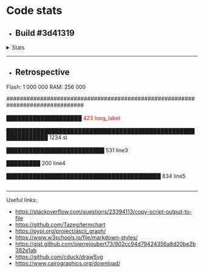 <style>
red { color: red }
yellow { color: yellow }
</style>

# Code stats

* ## Build #3d41319
<details>
    <summary>Stats</summary>

| Module                                   |         .text |       .data |        .bss |
|------------------------------------------|---------------|-------------|-------------|
| TARGET_DISCO_F412ZG/PeripheralPins.c.obj |         0(+0) |       0(+0) |       0(+0) |
| [fill]                                   |     150(<red>+150</red>) |       0(+0) |     34(+34) |
| [lib]/c.a                                |   8432(+8432) | 2108(+2108) |     58(+58) |
| [lib]/gcc.a                              |   4740(+4740) |       0(+0) |       0(+0) |
| [lib]/misc                               |     188(+188) |       4(+4) |     28(+28) |
| [lib]/nosys.a                            |       32(+32) |       0(+0) |       0(+0) |
| [lib]/stdc++.a                           |   4760(+4760) |       8(+8) |     44(+44) |
| button_handler/src                       |   1938(+1938) |       0(+0) |   317(+317) |
| main.cpp.obj                             |     576(+576) |       0(+0) |   768(+768) |
| mbed-os/cmsis                            |   8944(+8944) |   168(+168) | 5953(+5953) |
| mbed-os/drivers                          |     652(+652) |       0(+0) |       0(+0) |
| mbed-os/events                           |   1200(+1200) |       0(+0) |       0(+0) |
| mbed-os/hal                              |   1394(+1394) |       4(+4) |     58(+58) |
| mbed-os/platform                         |   4584(+4584) |   260(+260) |   348(+348) |
| mbed-os/rtos                             |   1072(+1072) |       0(+0) |       8(+8) |
| mbed-os/targets                          |   8330(+8330) |       8(+8) | 1000(+1000) |
| Subtotals                                | 46992(+46992) | 2560(+2560) | 8616(+8616) |
</details>

-------------
* ## Retrospective

Flash: 1 000 000
RAM: 256 000

###############################################################################<br/><br/>
████████████████████                                           <span style="color:red"> 423  long_label </span><br/><br/>
█████████████████████████████████████████████████████████████  1234  sl<br/><br/>
██████████████████████████                                      531  line3<br/><br/>
█████████                                                       200  line4<br/><br/>
█████████████████████████████████████████                       834  line5<br/><br/>

-------------

Useful links:
* https://stackoverflow.com/questions/23394113/copy-script-output-to-file
* https://github.com/Tazeg/termchart
* https://pypi.org/project/ascii_graph/
* https://www.w3schools.io/file/markdown-styles/
* https://gist.github.com/pierrejoubert73/902cc94d79424356a8d20be2b382e1ab
* https://github.com/cduck/drawSvg
* https://www.cairographics.org/download/
